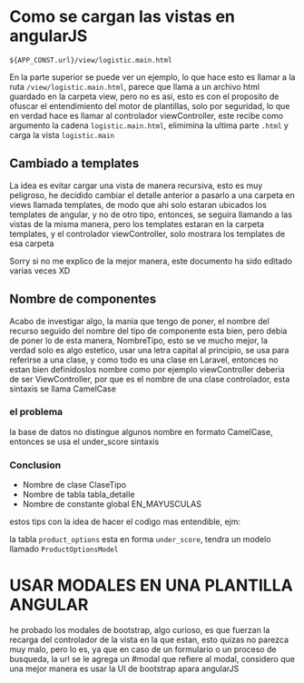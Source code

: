 # Como se cargan las vistas en angularJS
```
${APP_CONST.url}/view/logistic.main.html
```
En la parte superior se puede ver un ejemplo, lo que hace esto es llamar a la ruta
```/view/logistic.main.html```, parece que llama a un archivo html guardado en la carpeta view, pero no es asi, esto es con el proposito de ofuscar el entendimiento del motor de plantillas, solo por seguridad, lo que en verdad hace es llamar al controlador viewController, este recibe como argumento la cadena ```logistic.main.html```, elimimina la ultima parte ```.html``` y carga la vista ```logistic.main```

## Cambiado a templates
La idea es evitar cargar una vista de manera recursiva, esto es muy peligroso, he decidido cambiar el detalle anterior a pasarlo a una carpeta en views llamada templates, de modo que ahi solo estaran ubicados los templates de angular, y no de otro tipo, entonces, se seguira llamando a las vistas de la misma manera, pero los templates estaran en la carpeta templates, y el controlador viewController, solo mostrara los templates de esa carpeta

Sorry si no me explico de la mejor manera, este documento ha sido editado varias veces XD

## Nombre de componentes
Acabo de investigar algo, la mania que tengo de poner, el nombre del recurso seguido del nombre del tipo de componente esta bien, pero debia de poner lo de esta manera, NombreTipo, esto se ve mucho mejor, la verdad solo es algo estetico, usar una letra capital al principio, se usa para referirse a una clase, y como todo es una clase en Laravel, entonces no estan bien definidoslos nombre como por ejemplo viewController deberia de ser ViewController, por que es el nombre de una clase controlador, esta sintaxis se llama CamelCase

### el problema
la base de datos no distingue algunos nombre en formato CamelCase, entonces se usa el under_score sintaxis

### Conclusion
* Nombre de clase
ClaseTipo
* Nombre de tabla
tabla_detalle
* Nombre de constante global
EN_MAYUSCULAS

estos tips con la idea de hacer el codigo mas entendible, ejm:

la tabla ```product_options``` esta en forma `under_score`, tendra un modelo llamado `ProductOptionsModel`

# USAR MODALES EN UNA PLANTILLA ANGULAR
he probado los modales de bootstrap, algo curioso, es que fuerzan la recarga del controlador de la vista en la que estan, esto quizas no parezca muy malo, pero lo es, ya que en caso de un formulario o un proceso de busqueda, la url se le agrega un #modal que refiere al modal, considero que una mejor manera es usar la UI de bootstrap apara angularJS